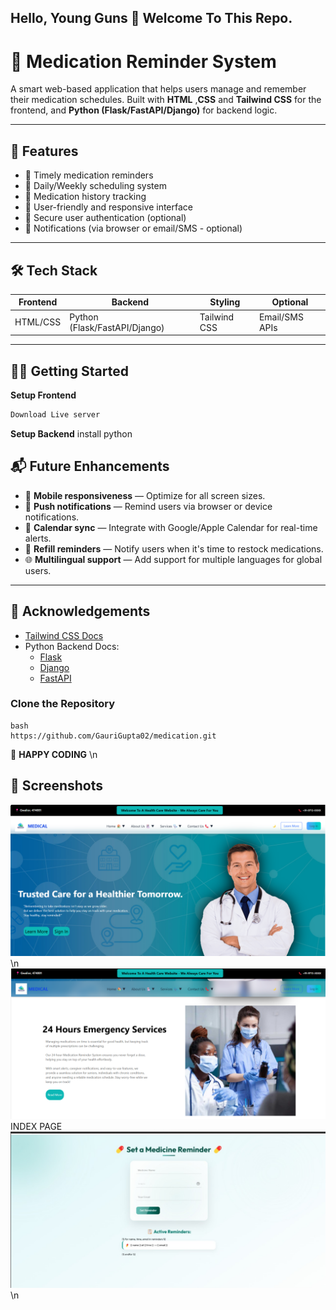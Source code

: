 ## Hello, Young Guns 👋 Welcome To This Repo.

# 💊 Medication Reminder System

A smart web-based application that helps users manage and remember their medication schedules. Built with **HTML** ,**CSS** and **Tailwind CSS** for the frontend, and **Python (Flask/FastAPI/Django)** for backend logic.



---

## 🚀 Features

- 🔔 Timely medication reminders
- 📅 Daily/Weekly scheduling system
- 🧾 Medication history tracking
- 🧠 User-friendly and responsive interface
- 🔐 Secure user authentication (optional)
- 💬 Notifications (via browser or email/SMS - optional)

---

## 🛠️ Tech Stack

| Frontend | Backend | Styling | Optional |
|----------|---------|---------|----------|
| HTML/CSS   | Python (Flask/FastAPI/Django) | Tailwind CSS |  Email/SMS APIs |

---





## 🧑‍💻 Getting Started



**Setup Frontend**
```bash
Download Live server
```
**Setup Backend**
install  python


## 📬 Future Enhancements

- 📱 **Mobile responsiveness** — Optimize for all screen sizes.
- 🔔 **Push notifications** — Remind users via browser or device notifications.
- 📆 **Calendar sync** — Integrate with Google/Apple Calendar for real-time alerts.
- 💊 **Refill reminders** — Notify users when it's time to restock medications.
- 🌐 **Multilingual support** — Add support for multiple languages for global users.

---


## 🙌 Acknowledgements


- [Tailwind CSS Docs](https://tailwindcss.com/docs)
- Python Backend Docs:
  - [Flask](https://flask.palletsprojects.com/)
  - [Django](https://docs.djangoproject.com/)
  - [FastAPI](https://fastapi.tiangolo.com/)
### Clone the Repository

```
bash
https://github.com/GauriGupta02/medication.git
```

🙌 **HAPPY CODING**
\n
## 📸 Screenshots
<img src="https://github.com/GauriGupta02/medication/blob/main/Med.png"/>\n
<img src="https://github.com/GauriGupta02/medication/blob/main/24hr.png"/>
INDEX PAGE
<img src="https://github.com/GauriGupta02/medication/blob/main/INDEXPAGE.png"/>\n




